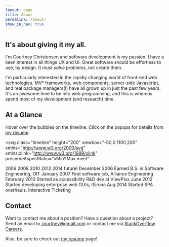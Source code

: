 ```yaml
---
layout: page
title: About
permalink: /about/
show_in_nav: true
---
```


It's about giving it my all.
----------------------------

I'm Courtney Christensen and software development is my passion. I have a keen
interest in all things UX and UI. Great software should be effortless to use,
by design. It must *solve* problems, not create them.

I'm particularly interested in the rapidly changing world of front-end web
technologies. MV* frameworks, web components, server-side Javascript, and real
package managers(!) have all grown up in just the past few years. It's an awesome
time to be into web programming, and this is where is spend most of my development
(and research) time.



At a Glance
-----------

Hover over the bubbles on the timeline. Click on the popups for details from [my resume](/resume).


<svg class="timeline" height="200" viewbox="-50,0 1100,200" 
  xmlns="http://www.w3.org/2000/svg"
  xmlns:xlink="http://www.w3.org/1999/xlink"
  preserveAspectRatio="xMinYMax meet"
>
  <defs>
    <circle id="event-bubble" cx="0" cy="0" r="8" class="event-bubble" />
    <polyline id="event-desc" points="-4,-6.5 -25,-30 -70,-30, -70,-100 350,-100 350,-30 -6.5,-30 -4,-6.5" class="event-bubble-desc" />
  </defs>

  <filter id="dropshadow" height="130%">
    <feGaussianBlur in="SourceAlpha" stdDeviation="1"/> <!-- stdDeviation is how much to blur -->
    <feOffset dx="1" dy="1" result="offsetblur"/> <!-- how much to offset -->
    <feMerge> 
      <feMergeNode/> <!-- this contains the offset blurred image -->
      <feMergeNode in="SourceGraphic"/> <!-- this contains the element that the filter is applied to -->
    </feMerge>
  </filter>

  <polyline points="0,150 1000,150" class="time-axis" />
  <text x="-20" y="180">2006</text>
  <polyline points="0,150 0,160" class="time-axis" />
  <polyline points="100,150 100,160" class="time-axis" />
  <text x="180" y="180">2008</text>
  <polyline points="200,150 200,160" class="time-axis" />
  <polyline points="300,150 300,160" class="time-axis" />
  <text x="380" y="180">2010</text>
  <polyline points="400,150 400,160" class="time-axis" />
  <polyline points="500,150 500,160" class="time-axis" />
  <text x="580" y="180">2012</text>
  <polyline points="600,150 600,160" class="time-axis" />
  <polyline points="700,150 700,160" class="time-axis" />
  <text x="780" y="180">2014</text>
  <polyline points="800,150 800,160" class="time-axis" />
  <polyline points="900,150 900,160" class="time-axis" />
  <polyline points="1000,150 1000,160" class="time-axis" />
  <text x="980" y="180">future!</text>

  <!-- OIT -->
  <use xlink:href="#event-bubble" x="90" y="150" class="event-keyframe oit" />
  <g class="event-desc-holder oit" data-url="/resume/#oit">
    <use xlink:href="#event-desc" x="90" y="150" />
    <text x="35" y="80" class="event-date">December 2006</text>
    <text x="35" y="105" class="event-title">Earned B.S. in Software Engineering, OIT</text>
    <polyline points="90,150 0,150" class="event-span" />
  </g>

  <!-- Alliance -->
  <use xlink:href="#event-bubble" x="110" y="150" class="event-keyframe alliance" />
  <g class="event-desc-holder alliance" data-url="/resume/#alliance">
    <use xlink:href="#event-desc" x="110" y="150" class="alliance" />
    <text x="55" y="80" class="event-date">January 2007</text>
    <text x="55" y="105" class="event-title">First software job, Alliance Engineering</text>
    <polyline points="110,150 410,150" class="event-span" />
    <!-- <text x="55" y="100" class="event-learn-more alliance">(click for more)</text> -->
  </g>

  <!-- ViewPlus -->
  <use xlink:href="#event-bubble" x="410" y="150" class="event-keyframe viewplus" />
  <g class="event-desc-holder viewplus" data-url="/resume/#viewplus">
    <use xlink:href="#event-desc" x="410" y="150" class="viewplus" />
    <text x="355" y="80" class="event-date">February 2010</text>
    <text x="355" y="105" class="event-title">Started as accessibility R&amp;D dev at ViewPlus</text>
    <polyline points="410,150 650,150" class="event-span" />
  </g>

  <!-- Nant -->
  <use xlink:href="#event-bubble" x="650" y="150" class="event-keyframe nant" />
  <g class="event-desc-holder nant" data-url="/resume/#nanthealth">
    <use xlink:href="#event-desc" x="650" y="150" class="nant" />
    <text x="595" y="80" class="event-date">June 2012</text>
    <text x="595" y="105" class="event-title">Started developing enterprise web GUIs, iSirona</text>
    <polyline points="650,150 850,150" class="event-span" />
  </g>

  <!-- Interactive Ticketing -->
  <use xlink:href="#event-bubble" x="650" y="150" class="event-keyframe nant" />
  <g class="event-desc-holder nant" data-url="/resume/#nanthealth">
    <use xlink:href="#event-desc" x="650" y="150" class="nant" />
    <text x="595" y="80" class="event-date">Aug 2014</text>
    <text x="595" y="105" class="event-title">Started SPA overhauls, Interactive Ticketing</text>
    <polyline points="650,150 850,150" class="event-span" />
  </g>
</svg>


Contact
-------

Want to contact me about a position? Have a question about a project? Send an
email to [zourtney@gmail.com](mailto:zourtney@gmail.com) or contact me via
[StackOverflow Careers](http://careers.stackoverflow.com/zourtney).

Also, be sure to check out [my resume](/resume) page!